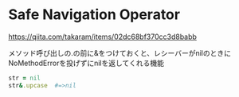 # Safe Navigation Operator
https://qiita.com/takaram/items/02dc68bf370cc3d8babb

メソッド呼び出しの.の前に&をつけておくと、レシーバーがnilのときにNoMethodErrorを投げずにnilを返してくれる機能
```ruby
str = nil
str&.upcase  #=>nil
```
